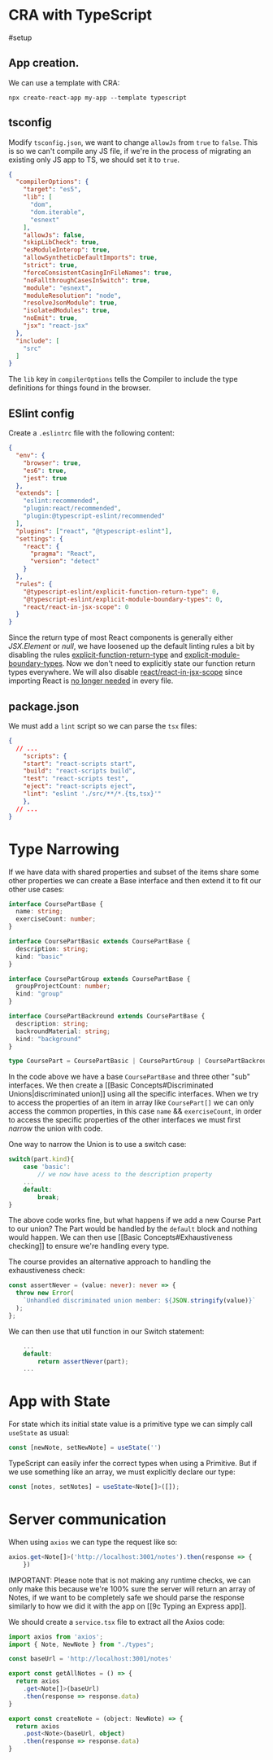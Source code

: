 # CRA with TypeScript
#setup 

## App creation.
We can use a template with CRA:

```shell
npx create-react-app my-app --template typescript
```

## tsconfig

Modify `tsconfig.json`, we want to change `allowJs` from `true` to `false`. This is so we can't compile any JS file, if we're in the process of migrating an existing only JS app to TS, we should set it to `true`.

```json
{
  "compilerOptions": {
    "target": "es5",
    "lib": [
      "dom",
      "dom.iterable",
      "esnext"
    ],
    "allowJs": false,
    "skipLibCheck": true,
    "esModuleInterop": true,
    "allowSyntheticDefaultImports": true,
    "strict": true,
    "forceConsistentCasingInFileNames": true,
    "noFallthroughCasesInSwitch": true,
    "module": "esnext",
    "moduleResolution": "node",
    "resolveJsonModule": true,
    "isolatedModules": true,
    "noEmit": true,
    "jsx": "react-jsx"
  },
  "include": [
    "src"
  ]
}
```

The `lib` key in `compilerOptions` tells the Compiler to include the type definitions for things found in the browser.

## ESlint config

Create a `.eslintrc` file with the following content:

```json
{
  "env": {
    "browser": true,
    "es6": true,
    "jest": true
  },
  "extends": [
    "eslint:recommended",
    "plugin:react/recommended",
    "plugin:@typescript-eslint/recommended"
  ],
  "plugins": ["react", "@typescript-eslint"],
  "settings": {
    "react": {
      "pragma": "React",
      "version": "detect"
    }
  },
  "rules": {
    "@typescript-eslint/explicit-function-return-type": 0,
    "@typescript-eslint/explicit-module-boundary-types": 0,
    "react/react-in-jsx-scope": 0
  }
}
```

Since the return type of most React components is generally either _JSX.Element_ or _null_, we have loosened up the default linting rules a bit by disabling the rules [explicit-function-return-type](https://github.com/typescript-eslint/typescript-eslint/blob/master/packages/eslint-plugin/docs/rules/explicit-function-return-type.md) and [explicit-module-boundary-types](https://github.com/typescript-eslint/typescript-eslint/blob/master/packages/eslint-plugin/docs/rules/explicit-module-boundary-types.md). Now we don't need to explicitly state our function return types everywhere. We will also disable [react/react-in-jsx-scope](https://github.com/yannickcr/eslint-plugin-react/blob/master/docs/rules/react-in-jsx-scope.md) since importing React is [no longer needed](https://reactjs.org/blog/2020/09/22/introducing-the-new-jsx-transform.html) in every file.

## package.json

We must add a `lint` script so we can parse the `tsx` files:
```json
{
  // ...
    "scripts": {
    "start": "react-scripts start",
    "build": "react-scripts build",
    "test": "react-scripts test",
    "eject": "react-scripts eject",
    "lint": "eslint './src/**/*.{ts,tsx}'"  
    },
  // ...
}
```

# Type Narrowing

If we have data with shared properties and subset of the items share some other properties we can create a Base interface and then extend it to fit our other use cases:

```ts
interface CoursePartBase {
  name: string;
  exerciseCount: number;
}

interface CoursePartBasic extends CoursePartBase {
  description: string;
  kind: "basic"
}

interface CoursePartGroup extends CoursePartBase {
  groupProjectCount: number;
  kind: "group"
}

interface CoursePartBackround extends CoursePartBase {
  description: string;
  backroundMaterial: string;
  kind: "background"
}

type CoursePart = CoursePartBasic | CoursePartGroup | CoursePartBackround;
```

In the code above we have a base `CoursePartBase` and three other "sub" interfaces. We then create a [[Basic Concepts#Discriminated Unions|discriminated union]] using all the specific interfaces. When we try to access the properties of an item in array like `CoursePart[]` we can only access the common properties, in this case `name` && `exerciseCount`, in order to access the specific properties of the other interfaces we must first *narrow* the union with code.

One way to narrow the Union is to use a switch case:

```ts
switch(part.kind){
	case 'basic':
		// we now have acess to the description property
	...
	default:
		break;
}
```

The above code works fine, but what happens if we add a new Course Part to our union? The Part would be handled by the `default` block and nothing would happen. We can then use [[Basic Concepts#Exhaustiveness checking]] to ensure we're handling every type.

The course provides an alternative approach to handling the exhaustiveness check:

```ts
const assertNever = (value: never): never => {
  throw new Error(
    `Unhandled discriminated union member: ${JSON.stringify(value)}`
  );
};
```

We can then use that util function in our Switch statement:

```ts
	...
	default:
		return assertNever(part);
	...
```

# App with State

For state which its initial state value is a primitive type we can simply call `useState` as usual:

```ts
const [newNote, setNewNote] = useState('')
```

TypeScript can easily infer the correct types when using a Primitive. But if we use something like an array, we must explicitly declare our type:

```ts
const [notes, setNotes] = useState<Note[]>([]);
```

# Server communication

When using `axios` we can type the request like so:

```ts
axios.get<Note[]>('http://localhost:3001/notes').then(response => {      console.log(response.data);
    })
```

IMPORTANT: Please note that is not making any runtime checks, we can only make this because we're 100% sure the server will return an array of Notes, if we want to be completely safe we should parse the response similarly to how we did it with the app on [[9c Typing an Express app]].

We should create a `service.tsx` file to extract all the Axios code:

```ts
import axios from 'axios';
import { Note, NewNote } from "./types";

const baseUrl = 'http://localhost:3001/notes'

export const getAllNotes = () => {
  return axios
    .get<Note[]>(baseUrl)
    .then(response => response.data)
}

export const createNote = (object: NewNote) => {
  return axios
    .post<Note>(baseUrl, object)
    .then(response => response.data)
}
```
